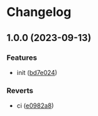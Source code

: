# Changelog

## 1.0.0 (2023-09-13)


### Features

* init ([bd7e024](https://github.com/BlackDemonFire/wysibotbs/commit/bd7e02475fe6fd0ad37e9f28863aa9702965b8e1))


### Reverts

* ci ([e0982a8](https://github.com/BlackDemonFire/wysibotbs/commit/e0982a8a21c814f73ced0569cdf6702f58945c4a))
